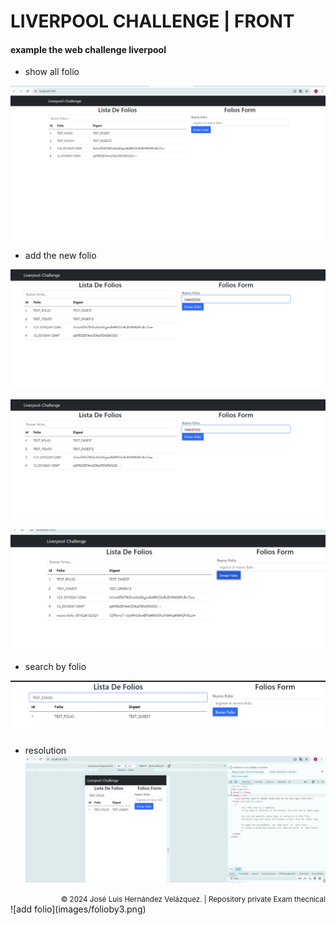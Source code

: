# LIVERPOOL CHALLENGE | FRONT

#### example the web challenge liverpool 

- show all folio

![-show folios](images/folioAll.png)

- add the new folio

![add folio](images/folioby1.png)

![add folio](images/folioby2.png)

![add folio](images/folioby3.png)

- search by folio

![add folio](images/search.png)

- resolution
![add folio](images/resolution.png)

<div style="text-align: right;">
<small> &copy; 2024 José Luis Hernández Velázquez. | Repository private Exam thecnical</small>
</div>![add folio](images/folioby3.png)
